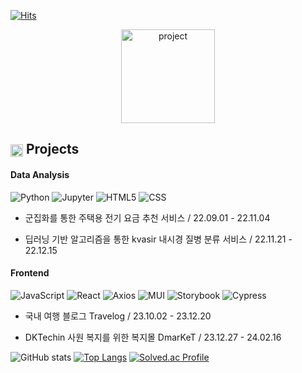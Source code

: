 [![Hits](https://hits.seeyoufarm.com/api/count/incr/badge.svg?url=https%3A%2F%2Fgithub.com%2Fkang-ye-jin%2Fhit-counter&count_bg=%23FFC3EA&title_bg=%23FF65C0&icon=waze.svg&icon_color=%23FFC1F5&title=hits&edge_flat=false)](https://hits.seeyoufarm.com)

<p align="center">
  <img src="https://github.com/user-attachments/assets/4e0dd3e7-0a55-4659-9216-840dccd1aaf7" alt="project" width="150" height="150"/>
</p>

## <img src="https://github.com/user-attachments/assets/7bcf1319-2c96-41b0-b337-db19c45bbbdf" alt="project" width="20" height="20" style="vertical-align: middle;"/> Projects


#### Data Analysis
![Python](https://img.shields.io/badge/-Python-3776AB?style=flat-square&logo=python&logoColor=white) ![Jupyter](https://img.shields.io/badge/-Jupyter-F37626?style=flat-square&logo=jupyter&logoColor=white) ![HTML5](https://img.shields.io/badge/-HTML5-E34F26?style=flat-square&logo=html5&logoColor=white) ![CSS](https://img.shields.io/badge/-CSS-1572B6?style=flat-square&logo=css3&logoColor=white)

- 군집화를 통한 주택용 전기 요금 추천 서비스 / 22.09.01 - 22.11.04

- 딥러닝 기반 알고리즘을 통한 kvasir 내시경 질병 분류 서비스 / 22.11.21 - 22.12.15

#### Frontend
![JavaScript](https://img.shields.io/badge/-JavaScript-F7DF1E?style=flat-square&logo=javascript&logoColor=black) ![React](https://img.shields.io/badge/-React-61DAFB?style=flat-square&logo=react&logoColor=black) ![Axios](https://img.shields.io/badge/-Axios-5A29E3?style=flat-square&logo=axios&logoColor=white) ![MUI](https://img.shields.io/badge/-MUI-007FFF?style=flat-square&logo=mui&logoColor=white) ![Storybook](https://img.shields.io/badge/-Storybook-FF4785?style=flat-square&logo=storybook&logoColor=white) ![Cypress](https://img.shields.io/badge/-Cypress-17202C?style=flat-square&logo=cypress&logoColor=white)

- 국내 여행 블로그 Travelog / 23.10.02 - 23.12.20

- DKTechin 사원 복지를 위한 복지몰 DmarKeT / 23.12.27 - 24.02.16

![GitHub stats](https://github-readme-stats.vercel.app/api?username=kang-ye-jin&show_icons=true&title_color=FF6675&icon_color=FF6675&text_color=FFd2d7&bg_color=ffffff)
[![Top Langs](https://github-readme-stats.vercel.app/api/top-langs/?username=kang-ye-jin&layout=compact)](https://github.com/kang-ye-jin/github-readme-stats)
[![Solved.ac Profile](http://mazassumnida.wtf/api/v2/generate_badge?boj=yejin331)](https://solved.ac/yejin331/)